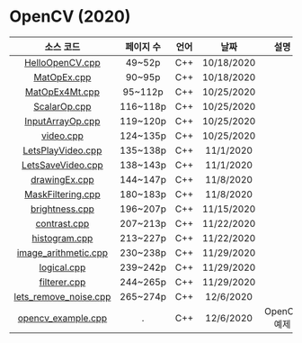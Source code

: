 # OpenCV (2020)
|소스 코드|페이지 수|언어|날짜|설명|
|:---:|:---:|:---:|:---:|:---:|
|[HelloOpenCV.cpp](./OpenCV/20/HelloOpenCV.cpp)|49~52p|C++|10/18/2020|
|[MatOpEx.cpp](./OpenCV/20/MatOpEx.cpp)|90~95p|C++|10/18/2020|
|[MatOpEx4Mt.cpp](./OpenCV/20/MatOpEx4Mt.cpp)|95~112p|C++|10/25/2020|
|[ScalarOp.cpp](./OpenCV/20/ScalarOp.cpp)|116~118p|C++|10/25/2020|
|[InputArrayOp.cpp](./OpenCV/20/InputArrayOp.cpp)|119~120p|C++|10/25/2020|
|[video.cpp](./OpenCV/20/video.cpp)|124~135p|C++|10/25/2020|
|[LetsPlayVideo.cpp](./OpenCV/20/LetsPlayVideo.cpp)|135~138p|C++|11/1/2020|
|[LetsSaveVideo.cpp](./OpenCV/20/LetsSaveVideo.cpp)|138~143p|C++|11/1/2020|
|[drawingEx.cpp](./OpenCV/20/drawingEx.cpp)|144~147p|C++|11/8/2020|
|[MaskFiltering.cpp](./OpenCV/20/MaskFiltering.cpp)|180~183p|C++|11/8/2020|
|[brightness.cpp](./OpenCV/20/brightness.cpp)|196~207p|C++|11/15/2020|
|[contrast.cpp](./OpenCV/20/contrast.cpp)|207~213p|C++|11/22/2020|
|[histogram.cpp](./OpenCV/20/histogram.cpp)|213~227p|C++|11/22/2020|
|[image_arithmetic.cpp](./OpenCV/20/image_arithmetic.cpp)|230~238p|C++|11/29/2020|
|[logical.cpp](./OpenCV/20/logical.cpp)|239~242p|C++|11/29/2020|
|[filterer.cpp](./OpenCV/20/filterer.cpp)|244~265p|C++|11/29/2020|
|[lets_remove_noise.cpp](./OpenCV/20/lets_remove_noise.cpp)|265~274p|C++|12/6/2020|
|[opencv_example.cpp](./OpenCV/20/opencv_example.cpp)|.|C++|12/6/2020|OpenCV 예제|